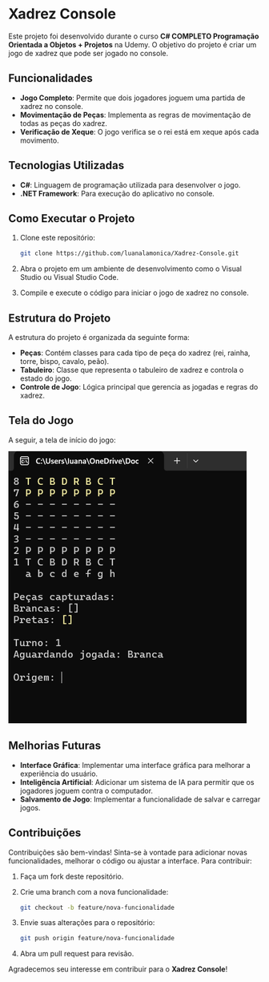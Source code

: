 # Xadrez Console

Este projeto foi desenvolvido durante o curso **C# COMPLETO Programação Orientada a Objetos + Projetos** na Udemy. O objetivo do projeto é criar um jogo de xadrez que pode ser jogado no console.

## Funcionalidades

- **Jogo Completo**: Permite que dois jogadores joguem uma partida de xadrez no console.
- **Movimentação de Peças**: Implementa as regras de movimentação de todas as peças do xadrez.
- **Verificação de Xeque**: O jogo verifica se o rei está em xeque após cada movimento.

## Tecnologias Utilizadas

- **C#**: Linguagem de programação utilizada para desenvolver o jogo.
- **.NET Framework**: Para execução do aplicativo no console.

## Como Executar o Projeto

1. Clone este repositório:

    ```bash
    git clone https://github.com/luanalamonica/Xadrez-Console.git
    ```

2. Abra o projeto em um ambiente de desenvolvimento como o Visual Studio ou Visual Studio Code.

3. Compile e execute o código para iniciar o jogo de xadrez no console.

## Estrutura do Projeto

A estrutura do projeto é organizada da seguinte forma:

- **Peças**: Contém classes para cada tipo de peça do xadrez (rei, rainha, torre, bispo, cavalo, peão).
- **Tabuleiro**: Classe que representa o tabuleiro de xadrez e controla o estado do jogo.
- **Controle de Jogo**: Lógica principal que gerencia as jogadas e regras do xadrez.

## Tela do Jogo

A seguir, a tela de início do jogo:

![Tela de inicio do jogo](https://github.com/luanalamonica/Xadrez-Console/blob/main/primeira%20tela.png)

## Melhorias Futuras

- **Interface Gráfica**: Implementar uma interface gráfica para melhorar a experiência do usuário.
- **Inteligência Artificial**: Adicionar um sistema de IA para permitir que os jogadores joguem contra o computador.
- **Salvamento de Jogo**: Implementar a funcionalidade de salvar e carregar jogos.

## Contribuições

Contribuições são bem-vindas! Sinta-se à vontade para adicionar novas funcionalidades, melhorar o código ou ajustar a interface. Para contribuir:

1. Faça um fork deste repositório.
2. Crie uma branch com a nova funcionalidade:

    ```bash
    git checkout -b feature/nova-funcionalidade
    ```

3. Envie suas alterações para o repositório:

    ```bash
    git push origin feature/nova-funcionalidade
    ```

4. Abra um pull request para revisão.

Agradecemos seu interesse em contribuir para o **Xadrez Console**!
